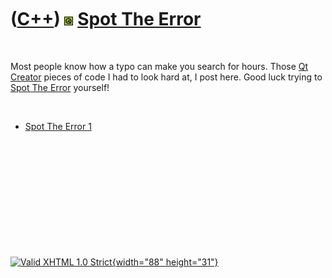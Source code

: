 



 

 

 

 

 

([C++](Cpp.htm)) ![Qt](PicQt.png) [Spot The Error](CppQtSpotTheError.htm)
=========================================================================

 

Most people know how a typo can make you search for hours. Those [Qt
Creator](CppQtCreator.htm) pieces of code I had to look hard at, I post
here. Good luck trying to [Spot The Error](CppQtSpotTheError.htm)
yourself!

 

-   [Spot The Error 1](CppQtSpotTheError1.htm)

 

 

 

 

 





 

[![Valid XHTML 1.0 Strict](valid-xhtml10.png){width="88"
height="31"}](http://validator.w3.org/check?uri=referer)
